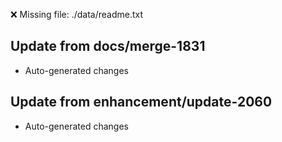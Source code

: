 ❌ Missing file: ./data/readme.txt

## Update from docs/merge-1831
- Auto-generated changes

## Update from enhancement/update-2060
- Auto-generated changes
